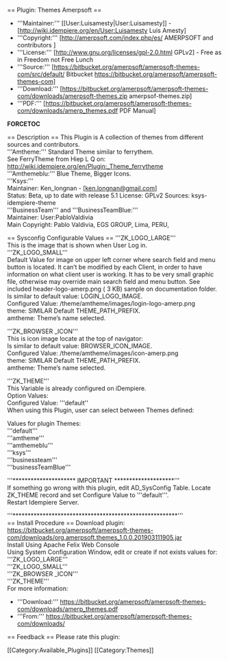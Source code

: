 == Plugin: Themes Amerpsoft ==

* '''Maintainer:''' [[User:Luisamesty|User:Luisamesty]]  - [http://wiki.idempiere.org/en/User:Luisamesty Luis Amesty]
* '''Copyright:''' [http://amerpsoft.com/index.php/es/ AMERPSOFT and contributors ]
* '''License:''' [http://www.gnu.org/licenses/gpl-2.0.html GPLv2] - Free as in Freedom not Free Lunch
* '''Source:''' [https://bitbucket.org/amerpsoft/amerpsoft-themes-com/src/default/  Bitbucket  https://bitbucket.org/amerpsoft/amerpsoft-themes-com]
* '''Download:''' [https://bitbucket.org/amerpsoft/amerpsoft-themes-com/downloads/amerpsoft-themes.zip amerpsof-themes.zip]
* '''PDF:''' [https://bitbucket.org/amerpsoft/amerpsoft-themes-com/downloads/amerp_themes.pdf  PDF Manual]

__FORCETOC__

== Description ==
This Plugin is A collection of themes from different sources and contributors.
<br/>
'''Amtheme:''' Standard Theme similar to ferrythem.
<br/>
See FerryTheme from Hiep L Q on:
<br/>
http://wiki.idempiere.org/en/Plugin:_Theme_ferrytheme
<br/>
'''Amthemeblu:''' Blue Theme, Bigger Icons.
<br/>
'''Ksys:'''
<br/>
Maintainer: Ken_longnan - [ken.longnan@gmail.com]
<br/>
Status: Beta, up to date with release 5.1
License: GPLv2
Sources: ksys-idempiere-theme
<br/>
'''BusinessTeam''' and '''BusinessTeamBlue:'''
<br/>
Maintainer: User:PabloValdivia
<br/>
Main Copyright: Pablo Valdivia, EGS GROUP, Lima, PERU,
<br/>

== Sysconfig Configurable Values ==
'''ZK_LOGO_LARGE'''
<br/>
This is the image that is shown when User Log in.
<br/>
'''ZK_LOGO_SMALL'''
<br/>
Default Value for image on upper left corner where search field and menu button is located.
It can’t be modified by each Client, in order to have information on what client user is working. 
It has to be very small graphic file, otherwise may override main search field and menu button. 
See included header-logo-amerp.png ( 3 KB) sample on documentation folder.
<br/>
Is similar to default value: LOGIN_LOGO_IMAGE.
<br/>
Configured Value: /theme/amtheme/images/login-logo-amerp.png
<br/>
theme: SIMILAR Default THEME_PATH_PREFIX.
<br/>
amtheme: Theme’s name selected.
<br/>

'''ZK_BROWSER _ICON'''
<br/>
This is icon image locate at the top of navigator:
<br/>
Is similar to default value: BROWSER_ICON_IMAGE.
<br/>
Configured Value: /theme/amtheme/images/icon-amerp.png
<br/>
theme: SIMILAR Default THEME_PATH_PREFIX.
<br/>
amtheme: Theme’s name selected.
<br/>

'''ZK_THEME'''
<br/>
This Variable is already configured on iDempiere. 
<br/>
Option Values:
<br/>
Configured Value: '''default''
<br/>
When using this Plugin, user can select between Themes defined:
<br/>

Values for plugin Themes:
<br/>
'''default'''
<br/>
'''amtheme'''
<br/>
'''amthemeblu'''
<br/>
'''ksys'''
<br/>
'''businessteam'''
<br/>
'''businessTeamBlue'''
<br/>

'''********************* IMPORTANT ********************'''
<br/>
If something go wrong with this plugin, edit AD_SysConfig Table. Locate ZK_THEME record and set Configure Value to '''default'''.
<br/>
Restart Idempiere Server.
<br/>

'''*******************************************************'''
<br/>
== Install Procedure ==
Download plugin:
<br/>
https://bitbucket.org/amerpsoft/amerpsoft-themes-com/downloads/org.amerpsoft.themes_1.0.0.201903111905.jar
<br/>
Install Using Apache Felix Web Console
<br/>
Using System Configuration Window, edit or create if not exists values for:
<br/>
'''ZK_LOGO_LARGE'''
<br/>
'''ZK_LOGO_SMALL'''
<br/>
'''ZK_BROWSER _ICON'''
<br/>
'''ZK_THEME'''
<br/>
For more information:
<br/>
* '''Download:'''  https://bitbucket.org/amerpsoft/amerpsoft-themes-com/downloads/amerp_themes.pdf 
* '''From:'''  https://bitbucket.org/amerpsoft/amerpsoft-themes-com/downloads/  

== Feedback ==
Please rate this plugin:

[[Category:Available_Plugins]]
[[Category:Themes]]
